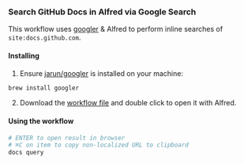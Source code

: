 ### Search GitHub Docs in Alfred via Google Search

This workflow uses [googler](https://github.com/jarun/googler) & Alfred to perform inline searches of `site:docs.github.com`.

#### Installing

1. Ensure [jarun/googler](https://github.com/jarun/googler) is installed on your machine:

```sh
brew install googler
```

2. Download the [workflow file](https://github.com/joshuawalker/gh-docs-alfred/raw/master/Google%20Search.alfredworkflow) and double click to open it with Alfred.

#### Using the workflow

```sh
# ENTER to open result in browser
# ⌘C on item to copy non-localized URL to clipboard
docs query
```
